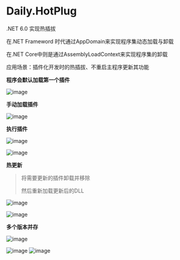 # Daily.HotPlug
.NET 6.0 实现热插拔 

在.NET Frameword 时代通过AppDomain来实现程序集动态加载与卸载

在.NET Core中则是通过AssemblyLoadContext来实现程序集的卸载

应用场景：插件化开发时的热插拔、不重启主程序更新其功能

**程序会默认加载第一个插件**

![image](https://user-images.githubusercontent.com/54463101/223910390-e5f9d885-f7b3-4e73-a88f-00cd172e2029.png)

**手动加载插件**

![image](https://user-images.githubusercontent.com/54463101/223910620-67813fd7-c274-4d28-a2e7-bf5c51763b49.png)

**执行插件**

![image](https://user-images.githubusercontent.com/54463101/223910696-5933dd6b-869e-42c9-81c1-740104cef0ef.png)

![image](https://user-images.githubusercontent.com/54463101/223910733-6d84cfc6-d1b7-4e59-9ce6-ffa1dfb4df65.png)

**热更新**

> 将需要更新的插件卸载并移除
>
> 然后重新加载更新后的DLL

![image](https://user-images.githubusercontent.com/54463101/223911397-935edae5-e79c-451e-bb3a-b435f3171223.png)

![image](https://user-images.githubusercontent.com/54463101/223911413-54aed511-bcb9-4b9b-818e-cd794eb92daf.png)

**多个版本并存**

![image](https://user-images.githubusercontent.com/54463101/224198349-2f2dcb62-66c3-45f8-b09e-6b1473501600.png)

![image](https://user-images.githubusercontent.com/54463101/224198399-9aa0951a-a4f7-45ca-ac3e-2fd4293ac8f5.png)
![image](https://user-images.githubusercontent.com/54463101/224198464-197fb725-7b69-4702-8abc-e3db6e3bb10a.png)
